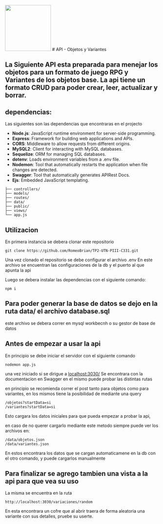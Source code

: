 <img src="assets/utn_logo.svg" width="150">
# API - Objetos y Variantes

## La Siguiente API esta preparada para menejar los objetos para un formato de juego RPG y Variantes de los objetos base. La api tiene un formato CRUD para poder crear, leer, actualizar y borrar. 

## dependencias:
Las siguientes son las dependencias que encontraras en el projecto
- **Node.js**: JavaScript runtime environment for server-side programming.
- **Express**: Framework for building web applications and APIs.
- **CORS**: Middleware to allow requests from different origins.
- **MySQL2**: Client for interacting with MySQL databases.
- **Sequelize**: ORM for managing SQL databases.
- **dotenv**: Loads environment variables from a .env file.
- **Nodemon**: Tool that automatically restarts the application when file changes are detected.
- **Swagger**: Tool that automatically generates APIRest Docs.
- **Ejs**: Embedded JavaScript templating.

```plaintext 
├── controllers/  
├── models/       
├── routes/       
├── data/
├── public/
├── views/        
└── app.js     
```

## Utilizacion

En primera instancia se debera clonar este repositorio 
```
git clone https://github.com/RomeoBrian/TP2-UTN-PIII-C331.git
```
Una vez clonado el repositorio se debe configurar el archivo .env
En este archivo se encuentran las configuraciones de la db y el puerto al que apunta la api

Luego se debera instalar las dependencias con el siguiente comando:
```
npm i
```

## Para poder generar la base de datos se dejo en la ruta data/ el archivo database.sql

este archivo se debera correr en mysql workbecnh o su gestor de base de datos 

## Antes de empezar a usar la api

En principio se debe iniciar el servidor con el siguiente comando

```
nodemon app.js
```

una vez iniciado si se dirigue a [localhost:3030/](http://localhost:3030/) Se encontrara con la documentacion en Swagger en el mismo puede probar las distintas rutas

en principio se recomienda correr el post tanto para objetos como para variantes, en los mismos tiene la posibilidad de mediante una query 
```
/objetos?startData=si
/variantes?startData=si
```

Esto cargara los datos iniciales para que pueda empezar a probar la api, 

en caso de no querer cargarlo mediante este metodo siempre puede ver los archivos en:
```
/data/objetos.json
/data/variantes.json
```

En estos encontrara los datos que se cargan automaticamene en la db con el otro comando, y puede cargarlos manualmente

## Para finalizar se agrego tambien una vista a la api para que vea su uso

La misma se encuentra en la ruta
```
http://localhost:3030/variaciones/random
```

En esta encontrara un cofre que al abrir traera de forma aleatoria una variante con sus detalles, pruebe su userte.


